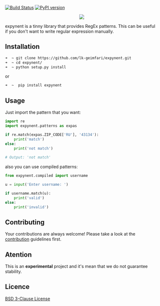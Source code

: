 [![Build Status](https://travis-ci.org/lk-geimfari/expynent.svg?branch=master)](https://travis-ci.org/lk-geimfari/expynent)
[![PyPI version](https://badge.fury.io/py/expynent.svg)](https://badge.fury.io/py/expynent)

<p align="center">
<a href="https://github.com/lk-geimfari/expynent/">
  <img src="https://raw.githubusercontent.com/lk-geimfari/expynent/master/other/logo.png">
</a>
</p>



expynent is a tinny library that provides RegEx patterns. This can be useful if you don't want to write regular expression manually.



## Installation
```zsh
➜  ~ git clone https://github.com/lk-geimfari/expynent.git
➜  ~ cd expynent/
➜  ~ python setup.py install

```
or
```zsh
➜  ~  pip install expynent
```


## Usage
Just import the pattern that you want:
```python
import re
import expynent.patterns as expas

if re.match(expas.ZIP_CODE['RU'], '43134'):
    print('match')
else:
    print('not match')
    
# Output: 'not match'

```
also you can use compiled patterns:
```python
from expynent.compiled import username

u = input('Enter username: ')

if username.match(u):
    print('valid')
else:
    print('invalid')
```


## Contributing
Your contributions are always welcome! Please take a look at the [contribution](https://github.com/lk-geimfari/expynent/blob/master/CONTRIBUTING.md) guidelines first.

## Atention
This is an **experimental** project and it's mean that we do not guarantee stability.


## Licence 
[BSD 3-Clause License](https://raw.githubusercontent.com/lk-geimfari/expynent/master/LICENSE)
